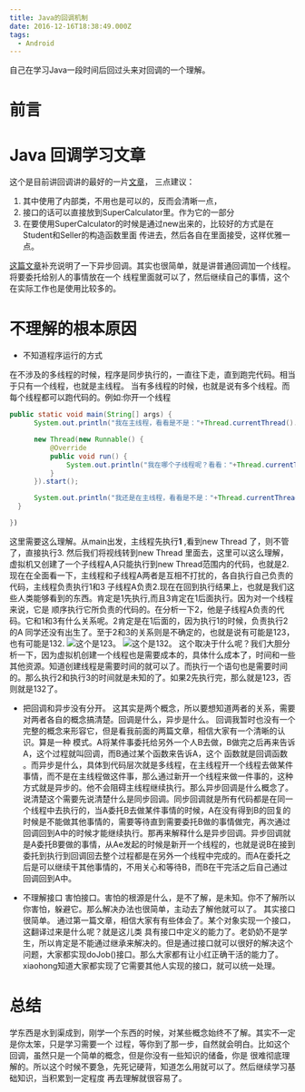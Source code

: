 ```yaml
---
title: Java的回调机制
date: 2016-12-16T18:38:49.000Z
tags:
  - Android
---
```


自己在学习Java一段时间后回过头来对回调的一个理解。 <!-- more -->

# 前言

# Java 回调学习文章

这个是目前讲回调讲的最好的一片[文章](http://www.cnblogs.com/heshuchao/p/5376298.html)， 三点建议：

1. 其中使用了内部类，不用也是可以的，反而会清晰一点，
2. 接口的话可以直接放到SuperCalculator里。作为它的一部分
3. 在要使用SuperCalculator的时候是通过new出来的，比较好的方式是在Student和Seller的构造函数里面 传进去，然后各自在里面接受，这样优雅一点。

[这篇文章](http://www.bysocket.com/?p=636)补充说明了一下异步回调。其实也很简单，就是讲普通回调加一个线程。将要委托给别人的事情放在一个 线程里面就可以了，然后继续自己的事情，这个在实际工作也是使用比较多的。

# 不理解的根本原因

- 不知道程序运行的方式

在不涉及的多线程的时候，程序是同步执行的，一直往下走，直到跑完代码。相当于只有一个线程，也就是主线程。 当有多线程的时候，也就是说有多个线程。而每个线程都可以跑代码的。例如:你开一个线程

```java
public static void main(String[] args) {
      System.out.println("我在主线程，看看是不是："+Thread.currentThread().getName());// 1

      new Thread(new Runnable() {
          @Override
          public void run() {
              System.out.println("我在哪个子线程呢？看看："+Thread.currentThread().getName());  //2
          }
      }).start();

      System.out.println("我还是在主线程，看看是不是："+Thread.currentThread().getName());  //3
  }

})
```

这里需要这么理解。从main出发，主线程先执行**1** ,看到new Thread 了，则不管了，直接执行3\. 然后我们将视线转到new Thread 里面去，这里可以这么理解，虚拟机又创建了一个子线程A,A只能执行到new Thread范围内的代码，也就是2.现在在全面看一下，主线程和子线程A两者是互相不打扰的，各自执行自己负责的代码，主线程负责执行1和3 子线程A负责2.现在在回到执行结果上，也就是我们这些人类能够看到的东西。肯定是1先执行,而且3肯定在1后面执行。因为对一个线程来说，它是 顺序执行它所负责的代码的。在分析一下2，他是子线程A负责的代码。它和1和3有什么关系呢。2肯定是在1后面的，因为执行1的时候，负责执行2的A 同学还没有出生了。至于2和3的关系则是不确定的，也就是说有可能是123，也有可能是132\. ![这个是123](https://ws3.sinaimg.cn/large/006tKfTcgy1fidk15kn8oj30fd03bq39.jpg)。 ![这个是132](https://ws1.sinaimg.cn/large/006tKfTcgy1fidk174rrsj30go03ndg7.jpg)。 这个取决于什么呢？我们大胆分析一下，因为虚拟机创建一个线程也是需要成本的，具体什么成本了，时间和一些其他资源。知道创建线程是需要时间的就可以了。而执行一个语句也是需要时间的。那么执行2和执行3的时间就是未知的了。如果2先执行完，那么就是123，否则就是132了。

- 把回调和异步没有分开。 这其实是两个概念，所以要想知道两者的关系，需要对两者各自的概念搞清楚。回调是什么，异步是什么。 回调我暂时也没有一个完整的概念来形容它，但是看我前面的两篇文章，相信大家有一个清晰的认识。算是一种 模式。A将某件事委托给另外一个人B去做，B做完之后再来告诉A，这个过程就叫回调，而B通过某个函数来告诉A，这个 函数就是回调函数 。而异步是什么，具体到代码层次就是多线程，在主线程开一个线程去做某件事情，而不是在主线程做这件事，那么通过新开一个线程来做一件事的，这种方式就是异步的。他不会阻碍主线程继续执行。那么异步回调是什么概念了。说清楚这个需要先说清楚什么是同步回调。同步回调就是所有代码都是在同一个线程中去执行的，当A委托B去做某件事情的时候，A在没有得到B的回复的时候是不能做其他事情的，需要等待直到需要委托B做的事情做完，再次通过回调回到A中的时候才能继续执行。那再来解释什么是异步回调。异步回调就是A委托B要做的事情，从Ae发起的时候是新开一个线程的，也就是说B在接到委托到执行到回调回去整个过程都是在另外一个线程中完成的。而A在委托之后是可以继续干其他事情的，不用关心和等待B，而B在干完活之后自己通过回调回到A中。

- 不理解接口 害怕接口。害怕的根源是什么，是不了解，是未知。你不了解所以你害怕，躲避它。那么解决办法也很简单，主动去了解他就可以了。 其实接口很简单。 通过第一篇文章，相信大家有有些体会了。某个对象实现一个接口，这翻译过来是什么呢？就是这儿类 具有接口中定义的能力了。老奶奶不是学生，所以肯定是不能通过继承来解决的。但是通过接口就可以很好的解决这个问题，大家都实现doJob()接口。那么大家都有让小红正确干活的能力了。xiaohong知道大家都实现了它需要其他人实现的接口，就可以统一处理。

# 总结

学东西是水到渠成到，刚学一个东西的时候，对某些概念始终不了解。其实不一定是你太笨，只是学习需要一个 过程，等你到了那一步，自然就会明白。比如这个回调，虽然只是一个简单的概念，但是你没有一些知识的储备，你是 很难彻底理解的。所以这个时候不要急，先死记硬背，知道怎么用就可以了。然后继续学习基础知识，当积累到一定程度 再去理解就很容易了。
